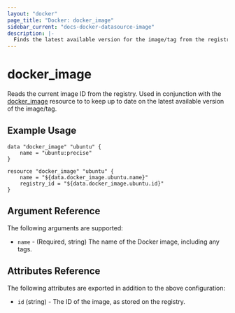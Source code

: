 ```yaml
---
layout: "docker"
page_title: "Docker: docker_image"
sidebar_current: "docs-docker-datasource-image"
description: |-
  Finds the latest available version for the image/tag from the registry.
---
```


# docker\_image

Reads the current image ID from the registry. Used in conjunction with the 
[docker\_image](/docs/providers/docker/r/image.html) resource to to keep up 
to date on the latest available version of the image/tag.

## Example Usage

```
data "docker_image" "ubuntu" {
    name = "ubuntu:precise"
}

resource "docker_image" "ubuntu" {
    name = "${data.docker_image.ubuntu.name}"
    registry_id = "${data.docker_image.ubuntu.id}"
}
```

## Argument Reference

The following arguments are supported:

* `name` - (Required, string) The name of the Docker image, including any tags.

## Attributes Reference

The following attributes are exported in addition to the above configuration:

* `id` (string) - The ID of the image, as stored on the registry.